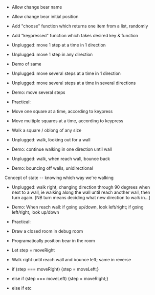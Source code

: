 * Allow change bear name
* Allow change bear initial position
* Add "choose" function which returns one item from a list, randomly
* Add "keypressed" function which takes desired key & function

* Unplugged: move 1 step at a time in 1 direction
* Unplugged: move 1 step in any direction
* Demo of same

* Unplugged: move several steps at a time in 1 direction
* Unplugged: move several steps at a time in several directions
* Demo: move several steps

* Practical: 
* Move one square at a time, according to keypress
* Move multiple squares at a time, according to keypress
* Walk a square / oblong of any size

* Unplugged: walk, looking out for a wall
* Demo: continue walking in one direction until wall
* Unplugged: walk, when reach wall, bounce back
* Demo: bouncing off walls, unidirectional

Concept of state -- knowing which way we're walking
* Unplugged: walk right, changing direction through 90 degrees when next to a wall, ie walking along the wall until reach another wall, then turn again. [NB turn means deciding what new direction to walk in...]
* Demo: When reach wall: if going up/down, look left/right; if going left/right, look up/down

* Practical:
* Draw a closed room in debug room
* Programatically position bear in the room
* Let step = moveRight
* Walk right until reach wall and bounce left; same in reverse
* if (step === moveRight) {step = moveLeft;}
* else if (step === moveLeft) {step = moveRight;}
* else if etc


